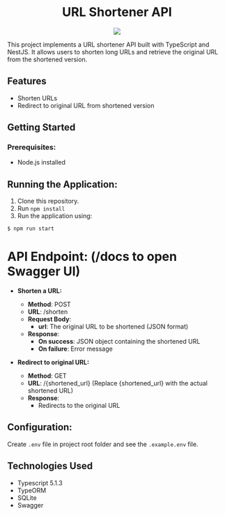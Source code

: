 <h1 align="center">URL Shortener API</h1>

<div align="center">
  
  ![](https://media.giphy.com/media/v1.Y2lkPTc5MGI3NjExY290c2NvcGU2cGNuM2hsYmZnb2M2OWJuOGJnZjRjazQxMmVpenhwaSZlcD12MV9pbnRlcm5hbF9naWZfYnlfaWQmY3Q9Zw/qyIf0prdUCyla2WbEv/giphy.gif)
</div>

This project implements a URL shortener API built with TypeScript and NestJS. It allows users to shorten long URLs and retrieve the original URL from the shortened version.

<h2>Features</h2>

- Shorten URLs
- Redirect to original URL from shortened version

<h2>Getting Started</h2>
<h3>Prerequisites:</h3>

- Node.js installed

<h2>Running the Application:</h2>

1. Clone this repository.
2. Run `npm install`
3. Run the application using:

```bash
$ npm run start
```

<h1>API Endpoint: (/docs to open Swagger UI)</h1>

- <b>Shorten a URL:</b>

  - <b>Method</b>: POST
  - <b>URL</b>: /shorten
  - <b>Request Body</b>:
    - <b>url</b>: The original URL to be shortened (JSON format)
  - <b>Response</b>:
    - <b>On success</b>: JSON object containing the shortened URL
    - <b>On failure</b>: Error message

- <b>Redirect to original URL:</b>

  - <b>Method</b>: GET
  - <b>URL</b>: /{shortened_url} (Replace {shortened_url} with the actual shortened URL)
  - <b>Response</b>:
    - Redirects to the original URL

<h2>Configuration:</h2>

Create `.env` file in project root folder and see the `.example.env` file.

<h2>Technologies Used</h2>

- Typescript 5.1.3
- TypeORM
- SQLite
- Swagger
